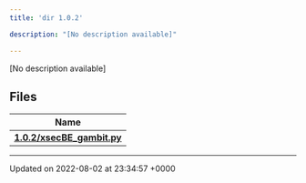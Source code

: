 ```yaml
---
title: 'dir 1.0.2'

description: "[No description available]"

---
```







[No description available]

## Files

| Name           |
| -------------- |
| **[1.0.2/xsecBE_gambit.py](/documentation/code/darkbit_development/files/xsecbe__gambit_8py/#file-xsecbe-gambit.py)**  |






-------------------------------

Updated on 2022-08-02 at 23:34:57 +0000
